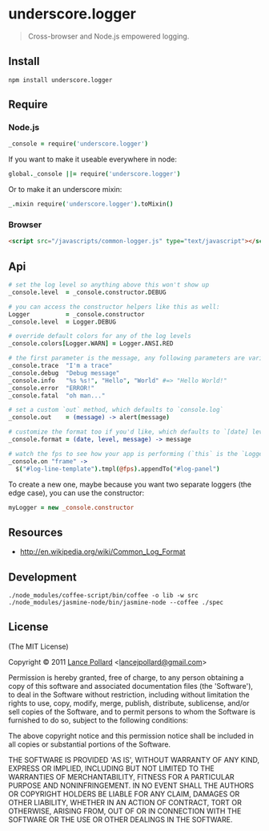 # underscore.logger

> Cross-browser and Node.js empowered logging.

## Install

```
npm install underscore.logger
```

## Require

### Node.js

``` coffeescript
_console = require('underscore.logger')
```

If you want to make it useable everywhere in node:

``` coffeescript
global._console ||= require('underscore.logger')
```

Or to make it an underscore mixin:

``` coffeescript
_.mixin require('underscore.logger').toMixin()
```

### Browser

``` html
<script src="/javascripts/common-logger.js" type="text/javascript"></script>
```

## Api

``` coffeescript
# set the log level so anything above this won't show up
_console.level  = _console.constructor.DEBUG

# you can access the constructor helpers like this as well:
Logger          = _console.constructor
_console.level  = Logger.DEBUG

# override default colors for any of the log levels
_console.colors[Logger.WARN] = Logger.ANSI.RED

# the first parameter is the message, any following parameters are variables.
_console.trace  "I'm a trace"
_console.debug  "Debug message"
_console.info   "%s %s!", "Hello", "World" #=> "Hello World!"
_console.error  "ERROR!"
_console.fatal  "oh man..."

# set a custom `out` method, which defaults to `console.log`
_console.out    = (message) -> alert(message)

# customize the format too if you'd like, which defaults to `[date] level message`
_console.format = (date, level, message) -> message

# watch the fps to see how your app is performing (`this` is the `Logger.Timer` object)
_console.on "frame" ->
  $("#log-line-template").tmpl(@fps).appendTo("#log-panel")
```

To create a new one, maybe because you want two separate loggers (the edge case), you can use the constructor:

``` coffeescript
myLogger = new _console.constructor
```

## Resources

- http://en.wikipedia.org/wiki/Common_Log_Format

## Development

```
./node_modules/coffee-script/bin/coffee -o lib -w src
./node_modules/jasmine-node/bin/jasmine-node --coffee ./spec
```

## License

(The MIT License)

Copyright &copy; 2011 [Lance Pollard](http://twitter.com/viatropos) &lt;lancejpollard@gmail.com&gt;

Permission is hereby granted, free of charge, to any person obtaining a copy of this software and associated documentation files (the 'Software'), to deal in the Software without restriction, including without limitation the rights to use, copy, modify, merge, publish, distribute, sublicense, and/or sell copies of the Software, and to permit persons to whom the Software is furnished to do so, subject to the following conditions:

The above copyright notice and this permission notice shall be included in all copies or substantial portions of the Software.

THE SOFTWARE IS PROVIDED 'AS IS', WITHOUT WARRANTY OF ANY KIND, EXPRESS OR IMPLIED, INCLUDING BUT NOT LIMITED TO THE WARRANTIES OF MERCHANTABILITY, FITNESS FOR A PARTICULAR PURPOSE AND NONINFRINGEMENT. IN NO EVENT SHALL THE AUTHORS OR COPYRIGHT HOLDERS BE LIABLE FOR ANY CLAIM, DAMAGES OR OTHER LIABILITY, WHETHER IN AN ACTION OF CONTRACT, TORT OR OTHERWISE, ARISING FROM, OUT OF OR IN CONNECTION WITH THE SOFTWARE OR THE USE OR OTHER DEALINGS IN THE SOFTWARE.
